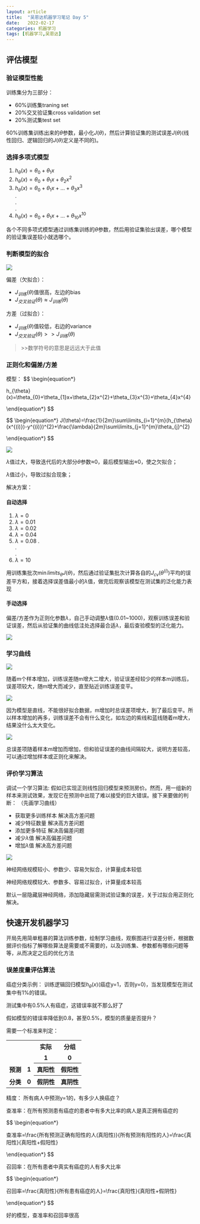 ```yaml
---
layout: article
title:  "吴恩达机器学习笔记 Day 5"
date:   2022-02-17
categories: 机器学习
tags: [机器学习,吴恩达]
---
```

<!-- https://github.com/allrobot/Study-Blog/raw/main/assets/images/ 
$\displaystyle\underbrace{a_i}_{\text{i从1到n}}$

$\displaystyle\mathop{a_i}\limits_{i\text{从1到}n}$
-->
## 评估模型

### 验证模型性能

训练集分为三部分：
- 60%训练集traning set
- 20%交叉验证集cross validation set
- 20%测试集test set

60%训练集训练出来的$\theta$参数，最小化$J(\theta)$，然后计算验证集的测试误差$J(\theta)$(线性回归、逻辑回归的$J(\theta)$定义是不同的)。



### 选择多项式模型

1. $h_{\theta}(x)=\theta_{0}+\theta_{1}x$<br>
2. $h_{\theta}(x)=\theta_{0}+\theta_{1}x+\theta_{2}x^2$<br>
3. $h_{\theta}(x)=\theta_{0}+\theta_{1}x+\ldots+\theta_{3}x^3$<br>
   .<br>
   .<br>
   .<br>
10. $h_{\theta}(x)=\theta_{0}+\theta_{1}x+\ldots+\theta_{10}x^{10}$

各个不同多项式模型通过训练集训练的$\theta$参数，然后用验证集验出误差，哪个模型的验证集误差较小就选哪个。

### 判断模型的拟合

![](https://github.com/allrobot/Study-Blog/raw/main/assets/images/2022-02-17/1.png)

偏差（欠拟合）：
- $J_{训练}(\theta)$值很高，左边的bias
- $J_{交叉验证}(\theta)\approx J_{训练}(\theta)$

方差（过拟合）：
- $J_{训练}(\theta)$值较低，右边的variance
- $J_{交叉验证}(\theta)>> J_{训练}(\theta)$

>\>\>数学符号的意思是远远大于此值

### 正则化和偏差/方差 

模型：
$$
\begin{equation*} 

h_{\theta}(x)=\theta_{0}+\theta_{1}x+\theta_{2}x^{2}+\theta_{3}x^{3}+\theta_{4}x^{4}

\end{equation*}
$$

$$
\begin{equation*} 
J(\theta)=\frac{1}{2m}\sum\limits_{i=1}^{m}(h_{\theta}(x^{(i)})-y^{(i)})^{2}+\frac{\lambda}{2m}\sum\limits_{j=1}^{m}\theta_{j}^{2}

\end{equation*}
$$

![](https://github.com/allrobot/Study-Blog/raw/main/assets/images/2022-02-17/2.png)

$\lambda$值过大，导致迭代后的大部分$\theta$参数$\approx$0，最后模型输出$\approx$0，使之欠拟合；

$\lambda$值过小，导致过拟合现象；

解决方案：
#### 自动选择

1. $\lambda=0$
2. $\lambda=0.01$
3. $\lambda=0.02$
4. $\lambda=0.04$
5. $\lambda=0.08$
.<br>
.<br>
.<br>
12. $\lambda=10$

用训练集批次$\mathop{min}limits_{\theta}J(\theta)$，然后通过验证集批次计算各自的$J_{cv}(\theta^(i))$平均的误差平方和，接着选择误差值最小的$\lambda$值，做完后观察该模型在测试集的泛化能力表现



#### 手动选择

偏差/方差作为正则化参数$\lambda$，自己手动调整$\lambda$值(0.01~1000)，观察训练误差和验证误差，然后从验证集的曲线低洼处选择最合适$\lambda$，最后查验模型的泛化能力。

![](https://github.com/allrobot/Study-Blog/raw/main/assets/images/2022-02-17/3.png)

### 学习曲线

![](https://github.com/allrobot/Study-Blog/raw/main/assets/images/2022-02-17/4.png)

随着m个样本增加，训练误差随m增大二增大，验证误差经较少的样本m训练后，误差项较大，随m增大而减少，直至贴近训练误差变平。

![](https://github.com/allrobot/Study-Blog/raw/main/assets/images/2022-02-17/5.png)

因为模型是直线，不能很好拟合数据，m增加时总误差项增大，到了最后变平。所以样本增加的再多，训练误差不会有什么变化，如左边的紫线和蓝线随着m增大，结果没什么太大变化。

![](https://github.com/allrobot/Study-Blog/raw/main/assets/images/2022-02-17/6.png)

总误差项随着样本m增加而增加，但和验证误差的曲线间隔较大，说明方差较高，可以通过增加样本或正则化来解决。

### 评价学习算法

调试一个学习算法:
假如已实现正则线性回归模型来预测房价。然而，用一组新的样本来测试效果，发现它在预测中出现了难以接受的巨大错误。接下来要做的判断：
（先画学习曲线）
- 获取更多训练样本              解决高方差问题
- 减少特征数量                  解决高方差问题
- 添加更多特征                  解决高偏差问题
- 减少$\lambda$值               解决高偏差问题
- 增加$\lambda$值               解决高方差问题

![](https://github.com/allrobot/Study-Blog/raw/main/assets/images/2022-02-17/7.png)

神经网络规模较小、参数少、容易欠拟合，计算量成本较低

神经网络规模较大、参数多、容易过拟合，计算量成本较高

默认一层隐藏层神经网络，添加隐藏层需测试验证集的误差，关于过拟合用正则化解决。

## 快速开发机器学习

开局先用简单粗暴的算法训练参数，绘制学习曲线，观察图进行误差分析，根据数据评价指标了解哪些算法是需要或不需要的，以及训练集、参数都有哪些问题等等，从而决定之后的优化方法

### 误差度量评估算法

癌症分类示例：
训练逻辑回归模型$h_{\theta}(x)$(癌症y=1，否则y=0)，当发现模型在测试集中有1%的错误。

测试集中有0.5%人有癌症，这错误率就不那么好了

假如模型的错误率降低到0.8，甚至0.5%，模型的质量是否提升？

需要一个标准来判定：

<table>
	<tr style="border: none;">
		<th style="border: none;"></th>
		<th style="border: none;"></th>
		<th style="border: none;">实际</th>
		<th style="border: none;">分组</th>
	</tr>
	<tr style="border: none;">
		<th style="border: none;"></th>
		<th style="border: none;"></th>
		<th style="border: none;">1</th>
		<th style="border: none;">0</th>
	</tr>
	<tr>
		<th style="border: none;">预测</th>
		<th style="border: none;">1</th>
		<th>真阳性</th>
		<th>假阳性</th>
	</tr>
	<tr>
		<th style="border: none;">分类</th>
		<th style="border: none;">0</th>
		<th>假阴性</th>
		<th>真阴性</th>
	</tr>
</table>

精度：
所有病人中预测y=1的，有多少人换癌症？

查准率：在所有预测患有癌症的患者中有多大比率的病人是真正拥有癌症的

$$
\begin{equation*} 

查准率=\frac{所有预测正确有阳性的人(真阳性)}{所有预测有阳性的人}=\frac{真阳性}{真阳性+假阳性}

\end{equation*}
$$

召回率：在所有患者中真实有癌症的人有多大比率


$$
\begin{equation*} 

召回率=\frac{真阳性}{所有患有癌症的人}=\frac{真阳性}{真阳性+假阴性}

\end{equation*}
$$

好的模型，查准率和召回率很高


























